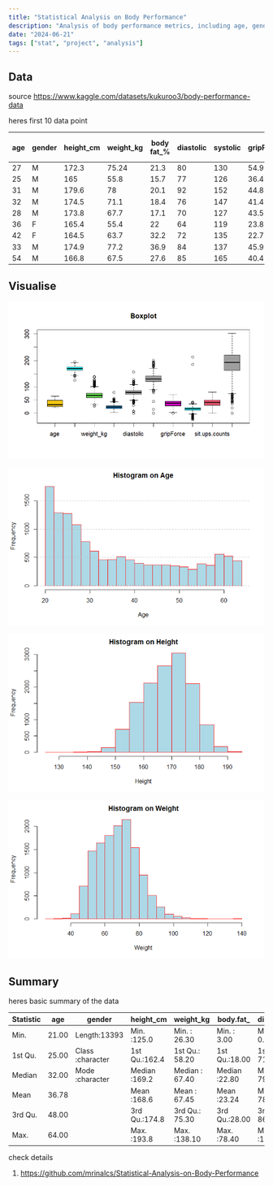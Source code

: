 ```yaml
---
title: "Statistical Analysis on Body Performance"
description: "Analysis of body performance metrics, including age, gender, height, weight, body fat percentage, blood pressure, and performance metrics like grip force and sit-ups using R Programming"
date: "2024-06-21"
tags: ["stat", "project", "analysis"]
---
```



## Data 
source <https://www.kaggle.com/datasets/kukuroo3/body-performance-data>

heres first 10 data point

| age | gender | height_cm | weight_kg | body fat_% | diastolic | systolic | gripForce | sit and bend forward_cm | sit-ups counts | broad jump_cm | class |
|-----|--------|-----------|-----------|------------|-----------|----------|-----------|-------------------------|----------------|---------------|-------|
| 27  | M      | 172.3     | 75.24     | 21.3       | 80        | 130      | 54.9      | 18.4                    | 60             | 217           | C     |
| 25  | M      | 165       | 55.8      | 15.7       | 77        | 126      | 36.4      | 16.3                    | 53             | 229           | A     |
| 31  | M      | 179.6     | 78        | 20.1       | 92        | 152      | 44.8      | 12                      | 49             | 181           | C     |
| 32  | M      | 174.5     | 71.1      | 18.4       | 76        | 147      | 41.4      | 15.2                    | 53             | 219           | B     |
| 28  | M      | 173.8     | 67.7      | 17.1       | 70        | 127      | 43.5      | 27.1                    | 45             | 217           | B     |
| 36  | F      | 165.4     | 55.4      | 22         | 64        | 119      | 23.8      | 21                      | 27             | 153           | B     |
| 42  | F      | 164.5     | 63.7      | 32.2       | 72        | 135      | 22.7      | 0.8                     | 18             | 146           | D     |
| 33  | M      | 174.9     | 77.2      | 36.9       | 84        | 137      | 45.9      | 12.3                    | 42             | 234           | B     |
| 54  | M      | 166.8     | 67.5      | 27.6       | 85        | 165      | 40.4      | 18.6                    | 34             | 148           | C     |

 
## Visualise

![boxplt diff vars](/assets/img/body-performance/1axc.png)


![age](/assets/img/body-performance/00001a.png)

![height](/assets/img/body-performance/00001c.png)

![weight](/assets/img/body-performance/00001e.png)


## Summary
heres basic summary of the data

| Statistic | age | gender           | height_cm | weight_kg | body.fat_ | diastolic | systolic | gripForce | sit.and.bend.forward_cm | sit.ups.counts | broad.jump_cm | class           |
|-----------|-----|------------------|-----------|-----------|-----------|-----------|----------|-----------|-------------------------|----------------|---------------|-----------------|
| Min.      | 21.00 | Length:13393 | Min.   :125.0 | Min.   : 26.30 | Min.   : 3.00 | Min.   :  0.0 | Min.   :  0.0 | Min.   : 0.00 | Min.   :-25.00 | Min.   : 0.00 | Min.   :  0.0 | Length:13393 |
| 1st Qu.   | 25.00 | Class :character | 1st Qu.:162.4 | 1st Qu.: 58.20 | 1st Qu.:18.00 | 1st Qu.: 71.0 | 1st Qu.:120.0 | 1st Qu.:27.50 | 1st Qu.: 10.90 | 1st Qu.:30.00 | 1st Qu.:162.0 | Class :character |
| Median    | 32.00 | Mode  :character | Median :169.2 | Median : 67.40 | Median :22.80 | Median : 79.0 | Median :130.0 | Median :37.90 | Median : 16.20 | Median :41.00 | Median :193.0 | Mode  :character |
| Mean      | 36.78 |                  | Mean   :168.6 | Mean   : 67.45 | Mean   :23.24 | Mean   : 78.8 | Mean   :130.2 | Mean   :36.96 | Mean   : 15.21 | Mean   :39.77 | Mean   :190.1 |                  |
| 3rd Qu.   | 48.00 |                  | 3rd Qu.:174.8 | 3rd Qu.: 75.30 | 3rd Qu.:28.00 | 3rd Qu.: 86.0 | 3rd Qu.:141.0 | 3rd Qu.:45.20 | 3rd Qu.: 20.70 | 3rd Qu.:50.00 | 3rd Qu.:221.0 |                  |
| Max.      | 64.00 |                  | Max.   :193.8 | Max.   :138.10 | Max.   :78.40 | Max.   :156.2 | Max.   :201.0 | Max.   :70.50 | Max.   :213.00 | Max.   :80.00 | Max.   :303.0 |

  
check details

1. <https://github.com/mrinalcs/Statistical-Analysis-on-Body-Performance>